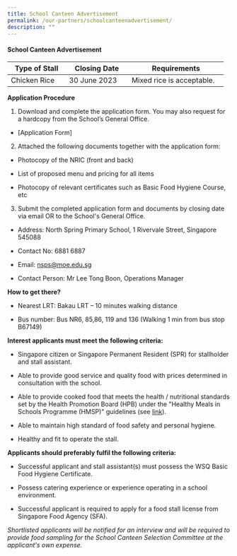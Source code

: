 ```yaml
---
title: School Canteen Advertisement
permalink: /our-partners/schoolcanteenadvertisement/
description: ""
---
```

#### School Canteen Advertisement

| Type of Stall | Closing Date | Requirements |
| -------- | -------- | -------- |
| Chicken Rice     | 30 June 2023     | Mixed rice is acceptable.    |

**Application Procedure**

1. Download and complete the application form. You may also request for a hardcopy from the School’s General Office.

* [Application Form]

2. Attached the following documents together with the application form:

* Photocopy of the NRIC (front and back)

* List of proposed menu and pricing for all items
* Photocopy of relevant certificates such as Basic Food Hygiene Course, etc

3. Submit the completed application form and documents by closing date via email OR to the School's General Office.

* Address: North Spring Primary School, 1 Rivervale Street, Singapore 545088

* Contact No: 6881 6887

* Email: nsps@moe.edu.sg

* Contact Person: Mr Lee Tong Boon, Operations Manager

**How to get there?**

* Nearest LRT: Bakau LRT – 10 minutes walking distance

* Bus number: Bus NR6, 85,86, 119 and 136 (Walking 1 min from bus stop B67149)

**Interest applicants must meet the following criteria:**

* Singapore citizen or Singapore Permanent Resident (SPR) for stallholder and stall assistant.

* Able to provide good service and quality food with prices determined in consultation with the school.

* Able to provide cooked food that meets the health / nutritional standards set by the Health Promotion Board (HPB) under the "Healthy Meals in Schools Programme (HMSP)" guidelines (see [link](https://www.hpb.gov.sg/schools/school-programmes/healthy-meals-in-schools-programme)).

* Able to maintain high standard of food safety and personal hygiene.

* Healthy and fit to operate the stall.

**Applicants should preferably fulfil the following criteria:**

* Successful applicant and stall assistant(s) must possess the WSQ Basic Food Hygiene Certificate.

* Possess catering experience or experience operating in a school environment.

* Successful applicant is required to apply for a food stall license from Singapore Food Agency (SFA).

*Shortlisted applicants will be notified for an interview and will be required to provide food sampling for the School Canteen Selection Committee at the applicant's own expense.*